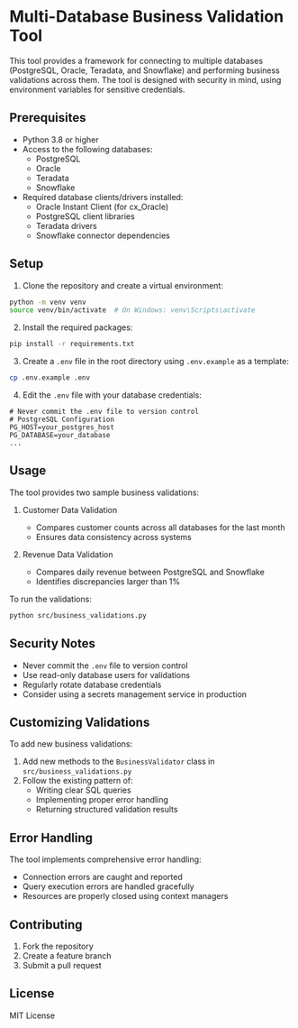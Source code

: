 # Multi-Database Business Validation Tool

This tool provides a framework for connecting to multiple databases (PostgreSQL, Oracle, Teradata, and Snowflake) and performing business validations across them. The tool is designed with security in mind, using environment variables for sensitive credentials.

## Prerequisites

- Python 3.8 or higher
- Access to the following databases:
  - PostgreSQL
  - Oracle
  - Teradata
  - Snowflake
- Required database clients/drivers installed:
  - Oracle Instant Client (for cx_Oracle)
  - PostgreSQL client libraries
  - Teradata drivers
  - Snowflake connector dependencies

## Setup

1. Clone the repository and create a virtual environment:
```bash
python -m venv venv
source venv/bin/activate  # On Windows: venv\Scripts\activate
```

2. Install the required packages:
```bash
pip install -r requirements.txt
```

3. Create a `.env` file in the root directory using `.env.example` as a template:
```bash
cp .env.example .env
```

4. Edit the `.env` file with your database credentials:
```
# Never commit the .env file to version control
# PostgreSQL Configuration
PG_HOST=your_postgres_host
PG_DATABASE=your_database
...
```

## Usage

The tool provides two sample business validations:

1. Customer Data Validation
   - Compares customer counts across all databases for the last month
   - Ensures data consistency across systems

2. Revenue Data Validation
   - Compares daily revenue between PostgreSQL and Snowflake
   - Identifies discrepancies larger than 1%

To run the validations:

```bash
python src/business_validations.py
```

## Security Notes

- Never commit the `.env` file to version control
- Use read-only database users for validations
- Regularly rotate database credentials
- Consider using a secrets management service in production

## Customizing Validations

To add new business validations:

1. Add new methods to the `BusinessValidator` class in `src/business_validations.py`
2. Follow the existing pattern of:
   - Writing clear SQL queries
   - Implementing proper error handling
   - Returning structured validation results

## Error Handling

The tool implements comprehensive error handling:
- Connection errors are caught and reported
- Query execution errors are handled gracefully
- Resources are properly closed using context managers

## Contributing

1. Fork the repository
2. Create a feature branch
3. Submit a pull request

## License

MIT License 
